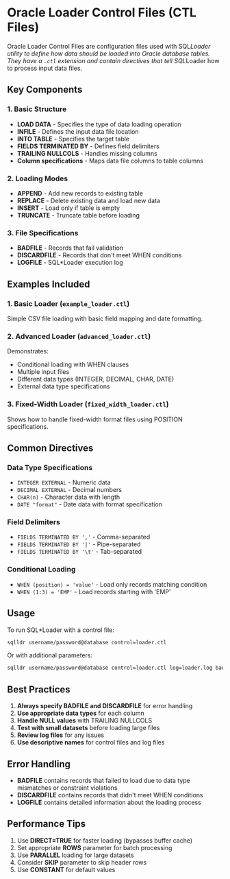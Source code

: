 # Oracle Loader Control Files (CTL Files)

Oracle Loader Control Files are configuration files used with SQL*Loader utility to define how data should be loaded into Oracle database tables. They have a `.ctl` extension and contain directives that tell SQL*Loader how to process input data files.

## Key Components

### 1. Basic Structure
- **LOAD DATA** - Specifies the type of data loading operation
- **INFILE** - Defines the input data file location
- **INTO TABLE** - Specifies the target table
- **FIELDS TERMINATED BY** - Defines field delimiters
- **TRAILING NULLCOLS** - Handles missing columns
- **Column specifications** - Maps data file columns to table columns

### 2. Loading Modes
- **APPEND** - Add new records to existing table
- **REPLACE** - Delete existing data and load new data
- **INSERT** - Load only if table is empty
- **TRUNCATE** - Truncate table before loading

### 3. File Specifications
- **BADFILE** - Records that fail validation
- **DISCARDFILE** - Records that don't meet WHEN conditions
- **LOGFILE** - SQL*Loader execution log

## Examples Included

### 1. Basic Loader (`example_loader.ctl`)
Simple CSV file loading with basic field mapping and date formatting.

### 2. Advanced Loader (`advanced_loader.ctl`)
Demonstrates:
- Conditional loading with WHEN clauses
- Multiple input files
- Different data types (INTEGER, DECIMAL, CHAR, DATE)
- External data type specifications

### 3. Fixed-Width Loader (`fixed_width_loader.ctl`)
Shows how to handle fixed-width format files using POSITION specifications.

## Common Directives

### Data Type Specifications
- `INTEGER EXTERNAL` - Numeric data
- `DECIMAL EXTERNAL` - Decimal numbers
- `CHAR(n)` - Character data with length
- `DATE "format"` - Date data with format specification

### Field Delimiters
- `FIELDS TERMINATED BY ','` - Comma-separated
- `FIELDS TERMINATED BY '|'` - Pipe-separated
- `FIELDS TERMINATED BY '\t'` - Tab-separated

### Conditional Loading
- `WHEN (position) = 'value'` - Load only records matching condition
- `WHEN (1:3) = 'EMP'` - Load records starting with 'EMP'

## Usage

To run SQL*Loader with a control file:

```bash
sqlldr username/password@database control=loader.ctl
```

Or with additional parameters:

```bash
sqlldr username/password@database control=loader.ctl log=loader.log bad=loader.bad
```

## Best Practices

1. **Always specify BADFILE and DISCARDFILE** for error handling
2. **Use appropriate data types** for each column
3. **Handle NULL values** with TRAILING NULLCOLS
4. **Test with small datasets** before loading large files
5. **Review log files** for any issues
6. **Use descriptive names** for control files and log files

## Error Handling

- **BADFILE** contains records that failed to load due to data type mismatches or constraint violations
- **DISCARDFILE** contains records that didn't meet WHEN conditions
- **LOGFILE** contains detailed information about the loading process

## Performance Tips

1. Use **DIRECT=TRUE** for faster loading (bypasses buffer cache)
2. Set appropriate **ROWS** parameter for batch processing
3. Use **PARALLEL** loading for large datasets
4. Consider **SKIP** parameter to skip header rows
5. Use **CONSTANT** for default values 